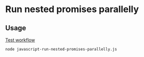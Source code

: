 # Run nested promises parallelly

## Usage

[Test workflow](../.github/workflows/javascript-run-nested-promises-parallelly.yml)

```sh
node javascript-run-nested-promises-parallelly.js
```